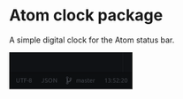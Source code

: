 # Atom clock package

A simple digital clock for the Atom status bar.

![Screenshot](screenshot.png)
